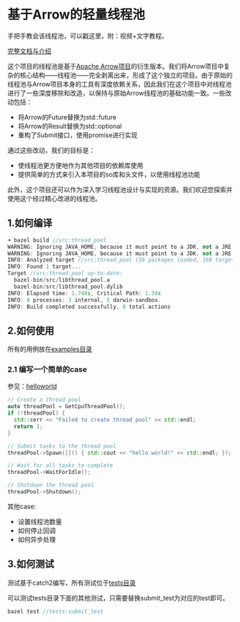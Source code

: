 # 基于Arrow的轻量线程池

手把手教会该线程池，可以戳这里，附：视频+文字教程。

[完整文档与介绍](https://hmpy6adnp5.feishu.cn/docx/BEKBdq0egoxmxNx3X3ZcHzkUnwd?pre_pathname=%2Fdrive%2Fhome%2F)

这个项目的线程池是基于[Apache Arrow项目](https://github.com/apache/arrow)的衍生版本。我们将Arrow项目中复杂的核心结构——线程池——完全剥离出来，形成了这个独立的项目。由于原始的线程池与Arrow项目本身的工具有深度依赖关系，因此我们在这个项目中对线程池进行了一些深度移除和改造，以保持与原始Arrow线程池的基础功能一致。一些改动包括：

- 将Arrow的Future替换为std::future
- 将Arrow的Result替换为std::optional
- 重构了Submit接口，使用promise进行实现

通过这些改动，我们的目标是：

- 使线程池更方便地作为其他项目的依赖库使用
- 提供简单的方式来引入本项目的so库和头文件，以使用线程池功能

此外，这个项目还可以作为深入学习线程池设计与实现的资源。我们欢迎您探索并使用这个经过精心改进的线程池。

## 1.如何编译

```cpp
➜ bazel build //src:thread_pool
WARNING: Ignoring JAVA_HOME, because it must point to a JDK, not a JRE.
WARNING: Ignoring JAVA_HOME, because it must point to a JDK, not a JRE.
INFO: Analyzed target //src:thread_pool (36 packages loaded, 168 targets configured).
INFO: Found 1 target...
Target //src:thread_pool up-to-date:
  bazel-bin/src/libthread_pool.a
  bazel-bin/src/libthread_pool.dylib
INFO: Elapsed time: 1.748s, Critical Path: 1.34s
INFO: 8 processes: 3 internal, 5 darwin-sandbox.
INFO: Build completed successfully, 8 total actions
```

## 2.如何使用

所有的用例放在[examples目录](./examples/)

### 2.1 编写一个简单的case

参见：[helloworld](./examples/hello_world.cc)

```cpp
// Create a thread pool
auto threadPool = GetCpuThreadPool();
if (!threadPool) {
  std::cerr << "Failed to create thread pool" << std::endl;
  return 1;
}

// Submit tasks to the thread pool
threadPool->Spawn([]() { std::cout << "hello world!" << std::endl; });

// Wait for all tasks to complete
threadPool->WaitForIdle();

// Shutdown the thread pool
threadPool->Shutdown();
```

其他case:

- 设置线程池数量
- 如何停止回调
- 如何异步处理

## 3.如何测试

测试基于catch2编写，所有测试位于[tests目录](./tests/)

可以测试tests目录下面的其他测试，只需要替换submit_test为对应的test即可。

```cpp
bazel test //tests:submit_test
```


